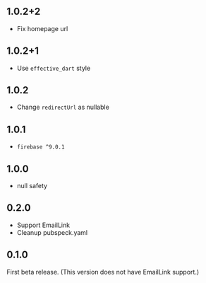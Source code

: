 ## 1.0.2+2

- Fix homepage url

## 1.0.2+1

- Use `effective_dart` style

## 1.0.2

- Change `redirectUrl` as nullable

## 1.0.1

- `firebase ^9.0.1`

## 1.0.0

- null safety

## 0.2.0

- Support EmailLink
- Cleanup pubspeck.yaml

## 0.1.0

First beta release.
(This version does not have EmailLink support.)
